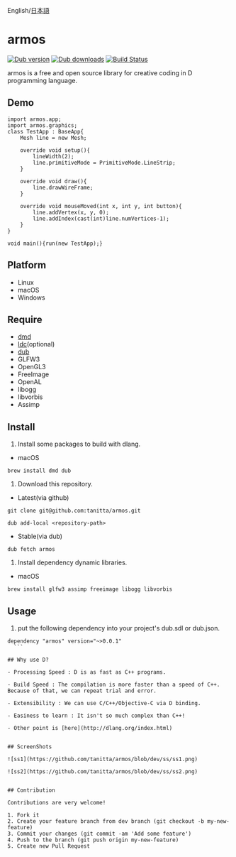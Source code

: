 English/[日本語](https://github.com/tanitta/armos/blob/master/README.ja.md)

armos
====

[![Dub version](https://img.shields.io/dub/v/armos.svg)](https://code.dlang.org/packages/armos)
[![Dub downloads](https://img.shields.io/dub/dt/armos.svg)](https://code.dlang.org/packages/armos)
[![Build Status](https://travis-ci.org/tanitta/armos.svg?branch=dev)](https://travis-ci.org/tanitta/armos)

armos is a free and open source library for creative coding in D programming language.


## Demo

```
import armos.app;
import armos.graphics;
class TestApp : BaseApp{
    Mesh line = new Mesh;

    override void setup(){
        lineWidth(2);
        line.primitiveMode = PrimitiveMode.LineStrip;
    }

    override void draw(){
        line.drawWireFrame;
    }

    override void mouseMoved(int x, int y, int button){
        line.addVertex(x, y, 0);
        line.addIndex(cast(int)line.numVertices-1);
    }
}

void main(){run(new TestApp);}
```

## Platform

- Linux
- macOS
- Windows

## Require
- [dmd](https://dlang.org/)
- [ldc](https://github.com/ldc-developers/ldc)(optional)
- [dub](http://code.dlang.org/)
- GLFW3
- OpenGL3
- FreeImage
- OpenAL
- libogg
- libvorbis
- Assimp


## Install
1. Install some packages to build with dlang.
  - macOS
  ```
  brew install dmd dub
  ```

1. Download this repository.
  - Latest(via github)
  ```
  git clone git@github.com:tanitta/armos.git
  ```
  ```
  dub add-local <repository-path>
  ```

  - Stable(via dub)
  ```
  dub fetch armos
  ```

1. Install dependency dynamic libraries.
  - macOS
  ```
  brew install glfw3 assimp freeimage libogg libvorbis
  ```

## Usage  
1. put the following dependency into your project's dub.sdl or dub.json.
  ```
  dependency "armos" version="~>0.0.1"
	```

## Why use D?

- Processing Speed : D is as fast as C++ programs.

- Build Speed : The compilation is more faster than a speed of C++. Because of that, we can repeat trial and error.

- Extensibility : We can use C/C++/Objective-C via D binding.

- Easiness to learn : It isn't so much complex than C++!

- Other point is [here](http://dlang.org/index.html)


## ScreenShots

![ss1](https://github.com/tanitta/armos/blob/dev/ss/ss1.png)

![ss2](https://github.com/tanitta/armos/blob/dev/ss/ss2.png)


## Contribution

Contributions are very welcome!

1. Fork it
2. Create your feature branch from dev branch (git checkout -b my-new-feature)
3. Commit your changes (git commit -am 'Add some feature')
4. Push to the branch (git push origin my-new-feature)
5. Create new Pull Request
